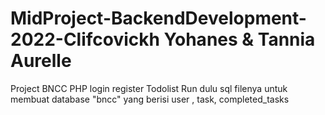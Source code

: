 # MidProject-BackendDevelopment-2022-Clifcovickh Yohanes & Tannia Aurelle
Project BNCC PHP login register Todolist
Run dulu sql filenya untuk membuat database "bncc" yang berisi user , task, completed_tasks
